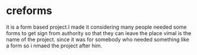 # creforms
it is a form based project.I made it considering many people needed some forms to get sign from authority so that they can leave the place
vimal is the name of the project. since it was for somebody who needed something like a form so i nmaed the project after him.
